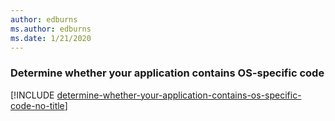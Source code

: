 ```yaml
---
author: edburns
ms.author: edburns
ms.date: 1/21/2020
---
```


### Determine whether your application contains OS-specific code

[!INCLUDE [determine-whether-your-application-contains-os-specific-code-no-title](determine-whether-your-application-contains-os-specific-code-no-title.md)]
